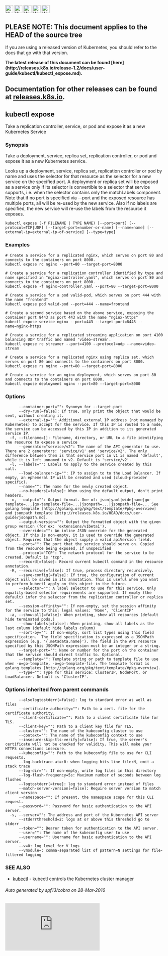 <!-- BEGIN MUNGE: UNVERSIONED_WARNING -->

<!-- BEGIN STRIP_FOR_RELEASE -->

<img src="http://kubernetes.io/img/warning.png" alt="WARNING"
     width="25" height="25">
<img src="http://kubernetes.io/img/warning.png" alt="WARNING"
     width="25" height="25">
<img src="http://kubernetes.io/img/warning.png" alt="WARNING"
     width="25" height="25">
<img src="http://kubernetes.io/img/warning.png" alt="WARNING"
     width="25" height="25">
<img src="http://kubernetes.io/img/warning.png" alt="WARNING"
     width="25" height="25">

<h2>PLEASE NOTE: This document applies to the HEAD of the source tree</h2>

If you are using a released version of Kubernetes, you should
refer to the docs that go with that version.

<!-- TAG RELEASE_LINK, added by the munger automatically -->
<strong>
The latest release of this document can be found
[here](http://releases.k8s.io/release-1.2/docs/user-guide/kubectl/kubectl_expose.md).

Documentation for other releases can be found at
[releases.k8s.io](http://releases.k8s.io).
</strong>
--

<!-- END STRIP_FOR_RELEASE -->

<!-- END MUNGE: UNVERSIONED_WARNING -->

## kubectl expose

Take a replication controller, service, or pod and expose it as a new Kubernetes Service

### Synopsis


Take a deployment, service, replica set, replication controller, or pod and expose it as a new Kubernetes service.

Looks up a deployment, service, replica set, replication controller or pod by name and uses the selector
for that resource as the selector for a new service on the specified port. A deployment or replica set
will be exposed as a service only if its selector is convertible to a selector that service supports,
i.e. when the selector contains only the matchLabels component. Note that if no port is specified via
--port and the exposed resource has multiple ports, all will be re-used by the new service. Also if no
labels are specified, the new service will re-use the labels from the resource it exposes.

```
kubectl expose (-f FILENAME | TYPE NAME) [--port=port] [--protocol=TCP|UDP] [--target-port=number-or-name] [--name=name] [--external-ip=external-ip-of-service] [--type=type]
```

### Examples

```
# Create a service for a replicated nginx, which serves on port 80 and connects to the containers on port 8000.
kubectl expose rc nginx --port=80 --target-port=8000

# Create a service for a replication controller identified by type and name specified in "nginx-controller.yaml", which serves on port 80 and connects to the containers on port 8000.
kubectl expose -f nginx-controller.yaml --port=80 --target-port=8000

# Create a service for a pod valid-pod, which serves on port 444 with the name "frontend"
kubectl expose pod valid-pod --port=444 --name=frontend

# Create a second service based on the above service, exposing the container port 8443 as port 443 with the name "nginx-https"
kubectl expose service nginx --port=443 --target-port=8443 --name=nginx-https

# Create a service for a replicated streaming application on port 4100 balancing UDP traffic and named 'video-stream'.
kubectl expose rc streamer --port=4100 --protocol=udp --name=video-stream

# Create a service for a replicated nginx using replica set, which serves on port 80 and connects to the containers on port 8000.
kubectl expose rs nginx --port=80 --target-port=8000

# Create a service for an nginx deployment, which serves on port 80 and connects to the containers on port 8000.
kubectl expose deployment nginx --port=80 --target-port=8000
```

### Options

```
      --container-port="": Synonym for --target-port
      --dry-run[=false]: If true, only print the object that would be sent, without creating it.
      --external-ip="": Additional external IP address (not managed by Kubernetes) to accept for the service. If this IP is routed to a node, the service can be accessed by this IP in addition to its generated service IP.
  -f, --filename=[]: Filename, directory, or URL to a file identifying the resource to expose a service
      --generator="service/v2": The name of the API generator to use. There are 2 generators: 'service/v1' and 'service/v2'. The only difference between them is that service port in v1 is named 'default', while it is left unnamed in v2. Default is 'service/v2'.
  -l, --labels="": Labels to apply to the service created by this call.
      --load-balancer-ip="": IP to assign to to the Load Balancer. If empty, an ephemeral IP will be created and used (cloud-provider specific).
      --name="": The name for the newly created object.
      --no-headers[=false]: When using the default output, don't print headers.
  -o, --output="": Output format. One of: json|yaml|wide|name|go-template=...|go-template-file=...|jsonpath=...|jsonpath-file=... See golang template [http://golang.org/pkg/text/template/#pkg-overview] and jsonpath template [http://releases.k8s.io/HEAD/docs/user-guide/jsonpath.md].
      --output-version="": Output the formatted object with the given group version (for ex: 'extensions/v1beta1').
      --overrides="": An inline JSON override for the generated object. If this is non-empty, it is used to override the generated object. Requires that the object supply a valid apiVersion field.
      --port="": The port that the service should serve on. Copied from the resource being exposed, if unspecified
      --protocol="TCP": The network protocol for the service to be created. Default is 'tcp'.
      --record[=false]: Record current kubectl command in the resource annotation.
  -R, --recursive[=false]: If true, process directory recursively.
      --save-config[=false]: If true, the configuration of current object will be saved in its annotation. This is useful when you want to perform kubectl apply on this object in the future.
      --selector="": A label selector to use for this service. Only equality-based selector requirements are supported. If empty (the default) infer the selector from the replication controller or replica set.
      --session-affinity="": If non-empty, set the session affinity for the service to this; legal values: 'None', 'ClientIP'
  -a, --show-all[=false]: When printing, show all resources (default hide terminated pods.)
      --show-labels[=false]: When printing, show all labels as the last column (default hide labels column)
      --sort-by="": If non-empty, sort list types using this field specification.  The field specification is expressed as a JSONPath expression (e.g. '{.metadata.name}'). The field in the API resource specified by this JSONPath expression must be an integer or a string.
      --target-port="": Name or number for the port on the container that the service should direct traffic to. Optional.
      --template="": Template string or path to template file to use when -o=go-template, -o=go-template-file. The template format is golang templates [http://golang.org/pkg/text/template/#pkg-overview].
      --type="": Type for this service: ClusterIP, NodePort, or LoadBalancer. Default is 'ClusterIP'.
```

### Options inherited from parent commands

```
      --alsologtostderr[=false]: log to standard error as well as files
      --certificate-authority="": Path to a cert. file for the certificate authority.
      --client-certificate="": Path to a client certificate file for TLS.
      --client-key="": Path to a client key file for TLS.
      --cluster="": The name of the kubeconfig cluster to use
      --context="": The name of the kubeconfig context to use
      --insecure-skip-tls-verify[=false]: If true, the server's certificate will not be checked for validity. This will make your HTTPS connections insecure.
      --kubeconfig="": Path to the kubeconfig file to use for CLI requests.
      --log-backtrace-at=:0: when logging hits line file:N, emit a stack trace
      --log-dir="": If non-empty, write log files in this directory
      --log-flush-frequency=5s: Maximum number of seconds between log flushes
      --logtostderr[=true]: log to standard error instead of files
      --match-server-version[=false]: Require server version to match client version
      --namespace="": If present, the namespace scope for this CLI request.
      --password="": Password for basic authentication to the API server.
  -s, --server="": The address and port of the Kubernetes API server
      --stderrthreshold=2: logs at or above this threshold go to stderr
      --token="": Bearer token for authentication to the API server.
      --user="": The name of the kubeconfig user to use
      --username="": Username for basic authentication to the API server.
      --v=0: log level for V logs
      --vmodule=: comma-separated list of pattern=N settings for file-filtered logging
```

### SEE ALSO

* [kubectl](kubectl.md)	 - kubectl controls the Kubernetes cluster manager

###### Auto generated by spf13/cobra on 28-Mar-2016

<!-- BEGIN MUNGE: GENERATED_ANALYTICS -->
[![Analytics](https://kubernetes-site.appspot.com/UA-36037335-10/GitHub/docs/user-guide/kubectl/kubectl_expose.md?pixel)]()
<!-- END MUNGE: GENERATED_ANALYTICS -->

